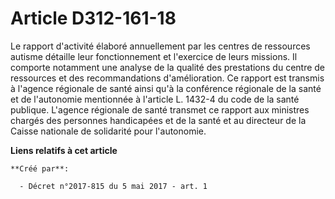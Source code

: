 # Article D312-161-18

Le rapport d'activité élaboré annuellement par les centres de ressources autisme détaille leur fonctionnement et l'exercice
de leurs missions. Il comporte notamment une analyse de la qualité des prestations du centre de ressources et des
recommandations d'amélioration. Ce rapport est transmis à l'agence régionale de santé ainsi qu'à la conférence régionale de
la santé et de l'autonomie mentionnée à l'article L. 1432-4 du code de la santé publique. L'agence régionale de santé
transmet ce rapport aux ministres chargés des personnes handicapées et de la santé et au directeur de la Caisse nationale de
solidarité pour l'autonomie.

**Liens relatifs à cet article**

	**Créé par**:

	  - Décret n°2017-815 du 5 mai 2017 - art. 1
